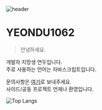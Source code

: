 ![header](https://capsule-render.vercel.app/api?type=waving&color=8EC96D&height=250&section=header)
# **YEONDU1062**
> 안녕하세요.

개발자 지망생 연두입니다.  
주로 사용하는 언어는 자바스크립트입니다.

문의사항은 [여기](https://open.kakao.com/me/yeonduhaeyo)로 보내주세요.  
사이드/공동 프로젝트 언제나 환영입니다.  

![Top Langs](https://github-readme-stats.vercel.app/api/top-langs/?username=yeondu1062&layout=compact&hide_title=true&border_radius=0)
